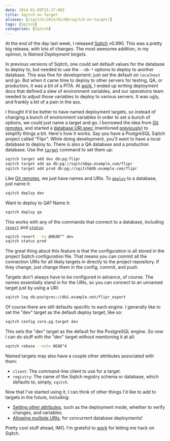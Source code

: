 ```yaml
--- 
date: 2014-01-09T15:27:00Z
title: Sqitch on Target
aliases: [/sqitch/2014/01/09/sqitch-on-target/]
tags: [Sqitch]
categories: [Sqitch]
---
```


At the end of the day last week, I released [Sqitch] v0.990. This was a
pretty big release, with lots of changes. The most awesome addition, in my
opinion, is *Named Deployment targets.*

In previous versions of Sqitch, one
could set default values for the database to deploy to, but needed to use the
`--db-*` options to deploy to another database. This was fine for
development: just set the default on `localhost` and go. But when it came
time to deploy to other servers for testing, QA, or production, it was a bit
of a PITA. At [work], I ended up writing deployment docs that defined a slew
of environment variables, and our operations team needed to adjust those
variables to deploy to various servers. It was ugly, and frankly a bit of a
pain in the ass.

I thought it'd be better to have named deployment targets, so instead of
changing a bunch of environment variables in order to set a bunch of options,
we could just name a target and go. I borrowed the idea from [Git remotes],
and started a [database URI spec] (mentioned [previously]) to simplify things
a bit. Here's how it works. Say you have a PostgreSQL Sqitch project called
"Flipr". While doing development, you'll want to have a local database to
deploy to. There is also a QA database and a production database. Use the
[`target`] command to set them up:

``` sh
sqitch target add dev db:pg:flipr
sqitch target add qa db:pg://sqitch@qa.example.com/flipr
sqitch target add prod db:pg://sqitch@db.example.com/flipr
```

Like [Git remotes], we just have names and URIs. To [`deploy`] to a database,
just name it:

``` sh
sqitch deploy dev
```

Want to deploy to QA? Name it:

``` sh
sqitch deploy qa
```

This works with any of the commands that connect to a database, including
[`revert`] and [`status`]:

``` sh
sqitch revert --to @HEAD^^ dev
sqitch status prod
```
The great thing about this feature is that the configuration is all stored
in the project Sqitch configuration file. That means you can commit all the
connection URIs for all likely targets in directly to the project repository.
If they change, just change them in the config, commit, and push.

Targets don't always have to be configured in advance, of course. The names
essentially stand in for the URIs, so you can connect to an unnamed target
just by using a URI:

``` sh
sqitch log db:postgres://db1.example.net/flipr_export
```

Of course there are still defaults specific to each engine. I generally like
to set the "dev" target as the default deploy target, like so:

``` sh
sqitch config core.pg.target dev
```

This sets the "dev" target as the default for the PostgreSQL engine. So now I
can do stuff with the "dev" target without mentioning it at all:

``` sh
sqitch rebase --onto HEAD^4
```

Named targets may also have a couple other attributes associated with them:

* `client`: The command-line client to use for a target.
* `registry`: The name of the Sqitch registry schema or database, which defaults to, simply, `sqitch`.

Now that I've started using it, I can think of other things I'd like to add to targets in the future, including:

* [Setting other attributes], such as the deployment mode, whether to verify changes, and variables.
* [Allowing multiple URIs], for concurrent database deployments!

Pretty cool stuff ahead, IMO. I'm grateful to [work] for letting me hack on
Sqitch.

[Sqitch]: http://sqitch.org/
[Git remotes]: http://git-scm.com/docs/git-remote
[work]: http://www.iovation.com/
[database URI spec]: https://github.com/theory/uri-db
[previously]: /rfc/2013/11/26/toward-a-database-uri-standard/
[`target`]: https://metacpan.org/pod/sqitch-target
[`deploy`]: https://metacpan.org/pod/sqitch-deploy
[`revert`]: https://metacpan.org/pod/sqitch-revert
[`status`]: https://metacpan.org/pod/sqitch-status
[Setting other attributes]: https://github.com/theory/sqitch/issues/143
[Allowing multiple URIs]: https://github.com/theory/sqitch/issues/135
